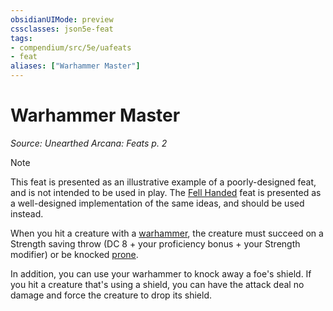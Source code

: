 ```yaml
---
obsidianUIMode: preview
cssclasses: json5e-feat
tags:
- compendium/src/5e/uafeats
- feat
aliases: ["Warhammer Master"]
---
```

# Warhammer Master
*Source: Unearthed Arcana: Feats p. 2*  

> [!note]
> This feat is presented as an illustrative example of a poorly-designed feat, and is not intended to be used in play. The [Fell Handed](/Systems/5e/feats/fell-handed-uafeats.md) feat is presented as a well-designed implementation of the same ideas, and should be used instead.

When you hit a creature with a [warhammer](/Systems/5e/items/warhammer.md), the  creature must succeed on a Strength saving  throw (DC 8 + your proficiency bonus + your  Strength modifier) or be knocked [prone](/Systems/5e/rules/conditions.md#prone).

In addition, you can use your warhammer to  knock away a foe's shield. If you hit a creature  that's using a shield, you can have the attack deal  no damage and force the creature to drop its  shield.